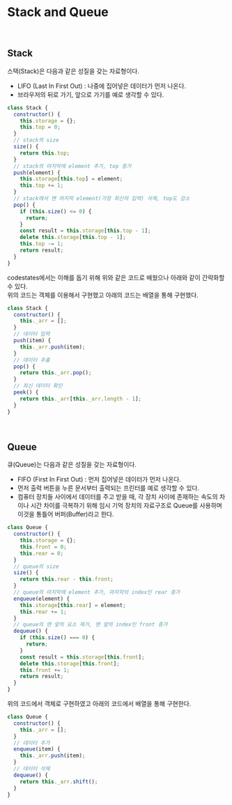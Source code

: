 # Stack and Queue

<br/>

## Stack

스택(Stack)은 다음과 같은 성질을 갖는 자료형이다.

- LIFO (Last In First Out) : 나중에 집어넣은 데이터가 먼저 나온다.
- 브라우저의 뒤로 가기, 앞으로 가기를 예로 생각할 수 있다.

```js
class Stack {
  constructor() {
    this.storage = {};
    this.top = 0;
  }
  // stack의 size
  size() {
    return this.top;
  }
  // stack의 마지막에 element 추가, top 증가
  push(element) {
    this.storage[this.top] = element;
    this.top += 1;
  }
  // stack에서 맨 마지막 element(가장 최신의 입력) 삭제, top도 감소
  pop() {
    if (this.size() <= 0) {
      return;
    }
    const result = this.storage[this.top - 1];
    delete this.storage[this.top - 1];
    this.top -= 1;
    return result;
  }
}
```

codestates에서는 이해를 돕기 위해 위와 같은 코드로 배웠으나 아래와 같이 간략화할 수 있다.<br />
위의 코드는 객체를 이용해서 구현했고 아래의 코드는 배열을 통해 구현했다.

```js
class Stack {
  constructor() {
    this._arr = [];
  }
  // 데이터 입력
  push(item) {
    this._arr.push(item);
  }
  // 데이터 추출
  pop() {
    return this._arr.pop();
  }
  // 최신 데이터 확인
  peek() {
    return this._arr[this._arr.length - 1];
  }
}
```

<br />

## Queue

큐(Queue)는 다음과 같은 성질을 갖는 자료형이다.

- FIFO (First In First Out) : 먼저 집어넣은 데이터가 먼저 나온다.
- 먼저 출력 버튼을 누른 문서부터 출력되는 프린터를 예로 생각할 수 있다.
- 컴퓨터 장치들 사이에서 데이터를 주고 받을 때, 각 장치 사이에 존재하는 속도의 차이나 시간 차이를 극복하기 위해 임시 기억 장치의 자료구조로 Queue를 사용하며 이것을 통틀어 버퍼(Buffer)라고 한다.
  <br />

```js
class Queue {
  constructor() {
    this.storage = {};
    this.front = 0;
    this.rear = 0;
  }
  // queue의 size
  size() {
    return this.rear - this.front;
  }
  // queue의 마지막에 element 추가, 마지막의 index인 rear 증가
  enqueue(element) {
    this.storage[this.rear] = element;
    this.rear += 1;
  }
  // queue의 맨 앞의 요소 제거, 맨 앞의 index인 front 증가
  dequeue() {
    if (this.size() === 0) {
      return;
    }
    const result = this.storage[this.front];
    delete this.storage[this.front];
    this.front += 1;
    return result;
  }
}
```

위의 코드에서 객체로 구현하였고 아래의 코드에서 배열을 통해 구현한다.

```js
class Queue {
  constructor() {
    this._arr = [];
  }
  // 데이터 추가
  enqueue(item) {
    this._arr.push(item);
  }
  // 데이터 삭제
  dequeue() {
    return this._arr.shift();
  }
}
```
